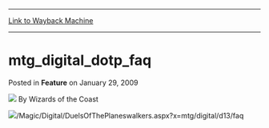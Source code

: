 
---
[Link to Wayback Machine](https://web.archive.org/web/20211209150655/https://magic.wizards.com/en/articles/archive/feature/mtgdigitaldotpfaq-2009-01-29)

[_metadata_:author]:- "Wizards of the Coast"
[_metadata_:description]:- "/Magic/Digital/DuelsOfThePlaneswalkers.aspx?x=mtg/digital/d13/faq"
[_metadata_:generator]:- "Drupal 7 (http://drupal.org)"
[_metadata_:node]:- "632426"
[_metadata_:publish_date]:- "2009-01-29"
[_metadata_:source]:- "div-main-content"
[_metadata_:title]:- "mtg_digital_dotp_faq"
[_metadata_:wayback_capture_timestamp]:- "2021-12-09 15:06:55"
[_metadata_:wayback_raw_url]:- "https://web.archive.org/web/20211209150655id_/https://magic.wizards.com/en/articles/archive/feature/mtgdigitaldotpfaq-2009-01-29"
[_metadata_:wayback_url]:- "https://magic.wizards.com/en/articles/archive/feature/mtgdigitaldotpfaq-2009-01-29"
---


mtg\_digital\_dotp\_faq
=======================



 Posted in **Feature**
 on January 29, 2009 






![](https://media.magic.wizards.com/styles/auth_small/public/images/person/wizards_author.jpg)
By Wizards of the Coast











![](https://media.magic.wizards.com/image_legacy_migration/images/magic/digital/d13/D13_Headers.jpg)/Magic/Digital/DuelsOfThePlaneswalkers.aspx?x=mtg/digital/d13/faq





